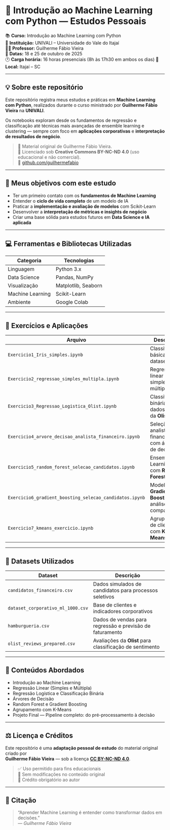 # 🧠 Introdução ao Machine Learning com Python — Estudos Pessoais  

📚 **Curso:** Introdução ao Machine Learning com Python  
🏫 **Instituição:** UNIVALI – Universidade do Vale do Itajaí  
👨‍🏫 **Professor:** Guilherme Fábio Vieira  
📅 **Datas:** 18 e 25 de outubro de 2025  
🕐 **Carga horária:** 16 horas presenciais (8h às 17h30 em ambos os dias) 
📍 **Local:** Itajaí – SC  

---

## 💡 Sobre este repositório

Este repositório registra meus estudos e práticas em **Machine Learning com Python**, realizados durante o curso ministrado por **Guilherme Fábio Vieira** na **UNIVALI**.

Os notebooks exploram desde os fundamentos de regressão e classificação até técnicas mais avançadas de ensemble learning e clustering — sempre com foco em **aplicações corporativas** e **interpretação de resultados de negócio**.

> 🔸 Material original de Guilherme Fábio Vieira.  
> 🔸 Licenciado sob **Creative Commons BY-NC-ND 4.0** (uso educacional e não comercial).  
> 🔗 [github.com/guilhermefabio](https://github.com/guilhermefabio)

---

## 🎯 Meus objetivos com este estudo

- Ter um primeiro contato com os **fundamentos de Machine Learning**
- Entender o **ciclo de vida completo** de um modelo de IA  
- Praticar a **implementação e avaliação de modelos** com Scikit-Learn  
- Desenvolver a **interpretação de métricas e insights de negócio**  
- Criar uma base sólida para estudos futuros em **Data Science e IA aplicada**

---

## 💻 Ferramentas e Bibliotecas Utilizadas

| Categoria | Tecnologias |
|------------|-------------|
| Linguagem | Python 3.x |
| Data Science | Pandas, NumPy |
| Visualização | Matplotlib, Seaborn |
| Machine Learning | Scikit-Learn |
| Ambiente | Google Colab |

---

## 📘 Exercícios e Aplicações

| Arquivo | Descrição |
|----------|------------|
| `Exercicio1_Iris_simples.ipynb` | Classificação básica com o dataset **Iris** |
| `Exercicio2_regressao_simples_multipla.ipynb` | Regressão linear simples e múltipla |
| `Exercicio3_Regressao_Logistica_Olist.ipynb` | Classificação binária com dados reais da **Olist** |
| `Exercicio4_arvore_decisao_analista_financeiro.ipynb` | Seleção de analistas financeiros com árvore de decisão |
| `Exercicio5_random_forest_selecao_candidatos.ipynb` | Ensemble Learning com **Random Forest** |
| `Exercicio6_gradient_boosting_selecao_candidatos.ipynb` | Modelos de **Gradient Boosting** e análise comparativa |
| `Exercicio7_kmeans_exercicio.ipynb` | Agrupamento de clientes com **K-Means** |

---

## 🧩 Datasets Utilizados

| Dataset | Descrição |
|----------|------------|
| `candidatos_financeiro.csv` | Dados simulados de candidatos para processos seletivos |
| `dataset_corporativo_ml_1000.csv` | Base de clientes e indicadores corporativos |
| `hamburgueria.csv` | Dados de vendas para regressão e previsão de faturamento |
| `olist_reviews_prepared.csv` | Avaliações da **Olist** para classificação de sentimento |

---

## 🧠 Conteúdos Abordados

- Introdução ao Machine Learning  
- Regressão Linear (Simples e Múltipla)  
- Regressão Logística e Classificação Binária  
- Árvores de Decisão  
- Random Forest e Gradient Boosting  
- Agrupamento com K-Means  
- Projeto Final — Pipeline completo: do pré-processamento à decisão  

---

## ⚖️ Licença e Créditos

Este repositório é uma **adaptação pessoal de estudo** do material original criado por  
**Guilherme Fábio Vieira** — sob a licença **[CC BY-NC-ND 4.0](https://creativecommons.org/licenses/by-nc-nd/4.0/deed.pt)**.

> ✅ Uso permitido para fins educacionais  
> 🚫 Sem modificações no conteúdo original  
> 💬 Crédito obrigatório ao autor  

---

## 💬 Citação

> “Aprender Machine Learning é entender como transformar dados em decisões.”  
> — *Guilherme Fábio Vieira*
